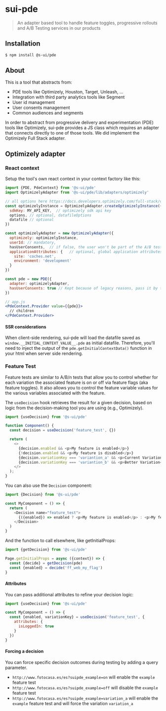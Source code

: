 # sui-pde

> An adapter based tool to handle feature toggles, progressive rollouts and A/B Testing services in our products

## Installation

```sh
$ npm install @s-ui/pde
```

## About

This is a tool that abstracts from:

- PDE tools like Optimizely, Houston, Target, Unleash, ...
- Integration with third party analytics tools like Segment
- User id management
- User consents management
- Common audiences and segments

In order to abstract from progressive delivery and experimentation (PDE) tools like Optimizely, sui-pde provides a JS class which requires an adapter that connects directly to one of those tools. We did implement the Optimizely Full Stack adapter.

## Optimizely adapter

### React context

Setup the tool's own react context in your context factory like this:

```jsx
import {PDE, PdeContext} from '@s-ui/pde'
import OptimizelyAdapter from '@s-ui/pde/lib/adapters/optimizely'

// all options here https://docs.developers.optimizely.com/full-stack/docs/initialize-sdk-javascript-node, but for now only 3 of them are available
const optimizelyInstance = OptimizelyAdapter.createOptimizelyInstance({
  sdkKey: MY_API_KEY,  // optimizely sdk api key
  options, // optional, datafileOptions
  datafile // optional
})

const optimizelyAdapter = new OptimizelyAdapter({
  optimizely: optimizelyInstance,
  userId: // mandatory,
  hasUserConsents,  // if false, the user won't be part of the A/B test,
  applicationAttributes: {   // optional, global application attributes that must be send on every experiment activation
    site: 'coches.net',
    environment: 'development'
  }
})

const pde = new PDE({
  adapter: optimizelyAdapter,
  hasUserConsents: true // Kept because of legacy reasons, pass it by the OptimizelyAdapter constructor
})

// app.js
<PdeContext.Provider value={{pde}}>
  // children
</PdeContext.Provider>
```

#### SSR considerations

When client-side rendering, sui-pde will load the datafile saved as `window.__INITIAL_CONTEXT_VALUE__.pde` as initial datafile. Therefore, you'll need to inject the output of the `pde.getInitialContextData()` function in your html when server side rendering.

### Feature Test

Feature tests are similar to A/B/n tests that allow you to control whether for each variation the associated feature is on or off via feature flags (aka feature toggles). It also allows you to control the feature variable values for the various variables associated with the feature.

The `useDecision` hook retrieves the result for a given decision, based on logic from the decision-making tool you are using (e.g., Optimizely).

```js
import {useDecision} from '@s-ui/pde'

function Component() {
  const decision = useDecision('feature_test', {})

  return (
    <>
      {decision.enabled && <p>My feature is enabled</p>}
      {!decision.enabled && <p>My feature is disabled</p>}
      {decision.variationKey === 'variantion_a' && <p>Current Variation</p>}
      {decision.variationKey === 'variantion_b' && <p>Better Variation</p>}
    </>
  );
}
```

You can also use the `Decision` component:

```js
import {Decision} from '@s-ui/pde'

const MyComponent = () => {
  return (
    <Decision name="feature_test">
      {({enabled}) => enabled ? <p>My feature is enabled</p> : <p>My feature is disabled</p>}
    </Decision>
  )
}
```

And the function to call elsewhere, like getInitialProps:

```js
import {getDecision} from '@s-ui/pde'

Page.getInitialProps = async ({context}) => {
  const {decide} = getDecision(pde)
  const {enabled} = decide('ff_web_my_flag')
}
```

#### Attributes

You can pass additional attributes to refine your decision logic:

```js
import {useDecision} from '@s-ui/pde'

const MyComponent = () => {
  const {enabled, variationKey} = useDecision('feature_test', {
    attributes: {
      isLoggedIn: true
    }
  })
}
```

#### Forcing a decision

You can force specific decision outcomes during testing by adding a query parameter.

- `http://www.fotocasa.es/es?suipde_example=on` will enable the `example` feature test
- `http://www.fotocasa.es/es?suipde_example=off` will disable the `example` feature test
- `http://www.fotocasa.es/es?suipde_example=variation_a` will enable the `example` feature test and will force the variation `variation_a`